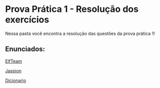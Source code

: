 # Prova Prática 1 - Resolução dos exercícios
Nessa pasta você encontra a resolução das questões da prova prática 1!

## Enunciados:

[ElfTeam](https://judge.beecrowd.com/pt/problems/view/3176)

[Jaspion](https://www.beecrowd.com.br/repository/UOJ_1449.html)

[Dicionario](https://www.beecrowd.com.br/repository/UOJ_1215.html)
